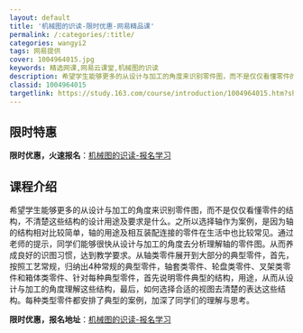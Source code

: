 ```yaml
---
layout: default
title: '机械图的识读-限时优惠-网易精品课'
permalink: /:categories/:title/
categories: wangyi2
tags: 网易提供
cover: 1004964015.jpg
keywords: 精选网课,网易云课堂,机械图的识读
description: 希望学生能够更多的从设计与加工的角度来识别零件图，而不是仅仅看懂零件的结构，不清楚这些结构的设计用途及要求是什么。之所以
classid: 1004964015
targetlink: https://study.163.com/course/introduction/1004964015.htm?share=1&shareId=1025206652&utm_campaign=share&utm_medium=iphoneShare&utm_source=&utm_u=1025206652
---
```


## 限时特惠

**限时优惠，火速报名**：[机械图的识读-报名学习](https://study.163.com/course/introduction/1004964015.htm?share=1&shareId=1025206652&utm_campaign=share&utm_medium=iphoneShare&utm_source=&utm_u=1025206652)

## 课程介绍

希望学生能够更多的从设计与加工的角度来识别零件图，而不是仅仅看懂零件的结构，不清楚这些结构的设计用途及要求是什么。之所以选择轴作为案例，是因为轴的结构相对比较简单，轴的用途及相互装配连接的零件在生活中也比较常见。通过老师的提示，同学们能够很快从设计与加工的角度去分析理解轴的零件图。从而养成良好的识图习惯，达到教学要求。从轴类零件展开到大部分的典型零件，首先，按照工艺常规，归纳出4种常规的典型零件，轴套类零件、轮盘类零件、叉架类零件和箱体类零件、针对每种典型零件，首先说明零件典型的结构，用途，从而从设计与加工的角度理解这些结构，最后，如何选择合适的视图去清楚的表达这些结构。每种类型零件都安排了典型的案例，加深了同学们的理解与思考。

**限时优惠，报名地址**：[机械图的识读-报名学习](https://study.163.com/course/introduction/1004964015.htm?share=1&shareId=1025206652&utm_campaign=share&utm_medium=iphoneShare&utm_source=&utm_u=1025206652)

